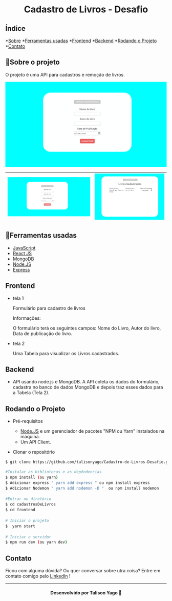 <h1 align="center">
Cadastro de Livros - Desafio
</h1>

## Índice

*[Sobre](#📕sobre-o-projeto)
*[Ferramentas usadas](#🔨ferramentas-usadas)
*[Frontend](#frontend)
*[Backend](#backend)
*[Rodando o Projeto](#rodando-o-projeto)
*[Contato](#contato)

## 📕Sobre o projeto
<p align = "Justify">O projeto é uma API para cadastros e remoção de livros.</p>

<img src ="img/teste.gif" >

| <img src ="img/cadastro.png" > | <img src = "img/livrosCadastrados.png" > |  
|:---:| :---:| 




## 🔨Ferramentas usadas
- [JavaScript](https://developer.mozilla.org/en-US/docs/Web/JavaScript)
- [React JS](https://pt-br.reactjs.org/docs/getting-started.html)
- [MongoDB](https://www.mongodb.com/)
- [Node.JS](https://nodejs.org/en/)
- [Express](https://expressjs.com/pt-br/)

## Frontend

- tela 1

    Formulário para cadastro de livros
    
    Informações:
    
    O formulário terá os seguintes campos: Nome do Livro, Autor do livro, Data de publicação do livro.

- tela 2

    Uma Tabela para visualizar os Livros cadastrados.

## Backend

- API usando node.js e MongoDB. A API coleta os dados do formulário, cadastra no banco de dados MongoDB e depois traz esses dados para a Tabela (Tela 2).

## Rodando o Projeto

- Pré-requisitos

    - [Node.JS](https://nodejs.org/en/) e um gerenciador de pacotes "NPM ou Yarn" instalados na máquina.
    - Um API Client.
- Clonar o repositório

```bash
$ git clone https://github.com/talisonyago/Cadastro-de-Livros-Desafio.git
```
```bash
#Instalar as bibliotecas e as depêndencias
$ npm install (ou yarn)
$ Adicionar express " yarn add express " ou npm install express 
$ Adicionar Nodemon " yarn add nodemon -D "  ou npm install nodemon

#Entrar no diretório
$ cd cadastrosDeLivros
$ cd frontend

# Iniciar o projeto
$  yarn start 

# Iniciar o servidor
$ npm run dev (ou yarn dev)
```

## Contato

Ficou com alguma dúvida? Ou quer conversar sobre utra coisa? Entre em contato comigo pelo [LinkedIn](https://www.linkedin.com/in/talisonyago/) !

---
<h4 align = "center">  Desenvolvido por Talison Yago 🚀 
